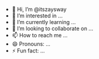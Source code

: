 - 👋 Hi, I’m @itszaysway
- 👀 I’m interested in ...
- 🌱 I’m currently learning ...
- 💞️ I’m looking to collaborate on ...
- 📫 How to reach me ...
- 😄 Pronouns: ...
- ⚡ Fun fact: ...

<!---
itszaysway/itszaysway is a ✨ special ✨ repository because its `README.md` (this file) appears on your GitHub profile.
You can click the Preview link to take a look at your changes.
--->
